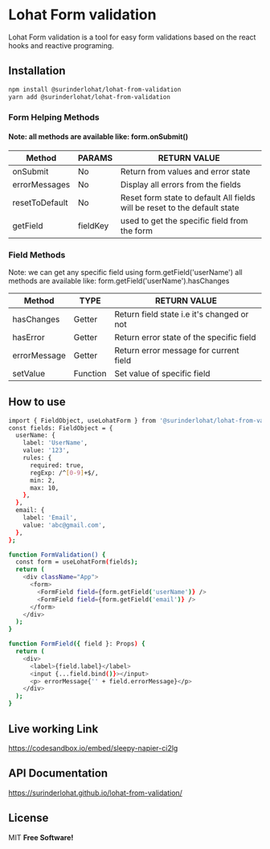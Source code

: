 # Lohat Form validation

Lohat Form validation is a tool for easy form validations based on the react hooks and reactive programing.

## Installation
```sh
npm install @surinderlohat/lohat-from-validation
yarn add @surinderlohat/lohat-from-validation
```
### Form Helping Methods
#### Note: all methods are available like: form.onSubmit()

| Method | PARAMS| RETURN VALUE |
| ------ | ------ | ------ |
| onSubmit | No | Return from values and error state |
| errorMessages | No | Display all errors from the fields |
| resetToDefault |No |Reset form state to default All fields will be reset to the default state |
| getField | fieldKey |used to get the specific field from the form|

### Field Methods
 Note: we can get any specific field using form.getField('userName')
all methods are available like: form.getField('userName').hasChanges

| Method | TYPE | RETURN VALUE | 
| ------ | ------ | ------ |
| hasChanges | Getter | Return field state i.e it's changed or not |
| hasError | Getter | Return error state of the specific field |
| errorMessage|Getter| Return error message for current field|
| setValue |Function| Set value of specific field 

## How to use
```sh
import { FieldObject, useLohatForm } from '@surinderlohat/lohat-from-validation';
const fields: FieldObject = {
  userName: {
    label: 'UserName',
    value: '123',
    rules: {
      required: true,
      regExp: /^[0-9]+$/,
      min: 2,
      max: 10,
    },
  },
  email: {
    label: 'Email',
    value: 'abc@gmail.com',
  },
};

function FormValidation() {
  const form = useLohatForm(fields);
  return (
    <div className="App">
      <form>
        <FormField field={form.getField('userName')} />
        <FormField field={form.getField('email')} />
      </form>
    </div>
  );
}

function FormField({ field }: Props) {
  return (
    <div>
      <label>{field.label}</label>
      <input {...field.bind()}></input>
      <p> errorMessage{'' + field.errorMessage}</p>
    </div>
  );
}

```

## Live working Link
https://codesandbox.io/embed/sleepy-napier-ci2lg

## API Documentation
https://surinderlohat.github.io/lohat-from-validation/

## License
MIT **Free Software!**
